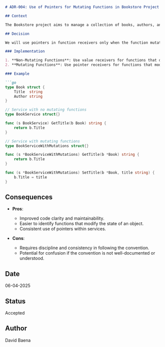 ```markdown
# ADR-004: Use of Pointers for Mutating Functions in Bookstore Project

## Context

The Bookstore project aims to manage a collection of books, authors, and customer orders. To ensure clarity and maintainability, we have decided to adopt a convention for using pointers in function receivers. Specifically, we will use pointers only when a function mutates the attributes of a struct. However, if a service contains at least one pointer receiver, all receivers in that service will be pointers for consistency.

## Decision

We will use pointers in function receivers only when the function mutates the attributes of the struct. If a service contains at least one pointer receiver, all receivers in that service will be pointers. This approach will help developers easily identify which functions modify the state of an object and maintain consistency within services.

### Implementation

1. **Non-Mutating Functions**: Use value receivers for functions that do not modify the struct's attributes, unless the service contains a mutating function.
2. **Mutating Functions**: Use pointer receivers for functions that modify the struct's attributes. If a service contains a mutating function, all functions in that service will use pointer receivers.

### Example

```go
type Book struct {
    Title  string
    Author string
}

// Service with no mutating functions
type BookService struct{}

func (s BookService) GetTitle(b Book) string {
    return b.Title
}

// Service with mutating functions
type BookServiceWithMutations struct{}

func (s *BookServiceWithMutations) GetTitle(b *Book) string {
    return b.Title
}

func (s *BookServiceWithMutations) SetTitle(b *Book, title string) {
    b.Title = title
}
```

## Consequences

- **Pros**:
    - Improved code clarity and maintainability.
    - Easier to identify functions that modify the state of an object.
    - Consistent use of pointers within services.

- **Cons**:
    - Requires discipline and consistency in following the convention.
    - Potential for confusion if the convention is not well-documented or understood.

## Date
06-04-2025

## Status
Accepted

## Author
David Baena
```
